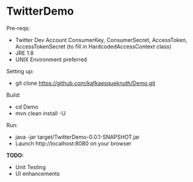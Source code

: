 # TwitterDemo

Pre-reqs:
  - Twitter Dev Account ConsumerKey, ConsumerSecret, AccessToken, AccessTokenSecret (to fill in HardcodedAccessContext class)
  - JRE 1.8
  - UNIX Environment preferred


Setting up:
  - git clone https://github.com/kafkaesqueknuth/Demo.git

Build:
  - cd Demo
  - mvn clean install -U
     
Run:
  - java -jar target/TwitterDemo-0.0.1-SNAPSHOT.jar
  - Launch http://localhost:8080 on your browser


<b>TODO:</b>

- Unit Testing
- UI enhancements

